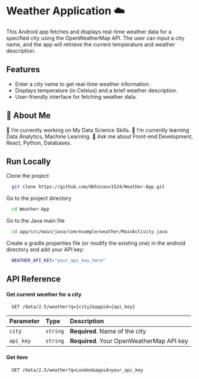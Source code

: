 # Weather Application ☁️

This Android app fetches and displays real-time weather data for a specified city using the OpenWeatherMap API. The user can input a city name, and the app will retrieve the current temperature and weather description.

## Features

- Enter a city name to get real-time weather information.
- Displays temperature (in Celsius) and a brief weather description.
- User-friendly interface for fetching weather data.

## 🚀 About Me

🔭 I’m currently working on My Data Science Skills.
🌱 I’m currently learning Data Analytics, Machine Learning.
💬 Ask me about Front-end Development, React, Python, Databases.

## Run Locally

Clone the project

```bash
  git clone https://github.com/Abhinavv1524/Weather-App.git
```

Go to the project directory

```bash
  cd Weather-App
```

Go to the Java main file

```bash
  cd app/src/main/java/com/example/weather/MainActivity.java
```

Create a gradle.properties file (or modify the existing one) in the android directory and add your API key:

```bash
  WEATHER_API_KEY="your_api_key_here"

```

## API Reference

#### Get current weather for a city

```http
  GET /data/2.5/weather?q={city}&appid={api_key}
```

| Parameter | Type     | Description                               |
| :-------- | :------- | :---------------------------------------- |
| `city`    | `string` | **Required**. Name of the city            |
| `api_key` | `string` | **Required**. Your OpenWeatherMap API key |

#### Get item

```http
  GET /data/2.5/weather?q=London&appid=your_api_key

```
